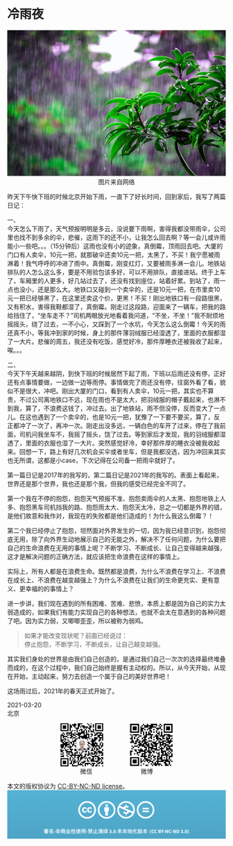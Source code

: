 # 冷雨夜
<div align=center>

![刘心泉说](https://github.com/unetman/works/blob/master/resources/2021/20210324001.jpg?raw=true)  
图片来自网络

<div align=left>

昨天下午快下班的时候北京开始下雨，一直下了好长时间，回到家后，我写了两篇日记：

一、  
今天怎么下雨了，天气预报明明是多云，没说要下雨啊，害得我都没带雨伞，公司里也找不到多余的伞，悲催，这雨下的还不小，让我怎么回去啊？等一会儿或许雨能小一些吧。。。（15分钟后）这雨也没有小的迹象，真倒霉，顶雨回去吧。大厦的门口有人卖伞，10元一把，就那破伞还卖10元一把，太黑了，不买！我宁愿被雨淋着！我气呼呼的冲进了雨中。真倒霉，刚变红灯，又要被雨多淋一会儿。地铁站排队的人怎么这么多，要是不用验包该多好，可以不用排队，直接进站。终于上车了，车厢里的人更多，好几站过去了，还没有找到座位，站着好累。到站了，雨一点也没小，还是那么大。地铁口又碰到一个卖伞的，还是10元一把，在市里卖10元一把已经够黑了，在这里还卖这个价，更黑！不买！刚出地铁口有一段路很黑，又有积水，害得我鞋都湿了，真倒霉。刚走过这段路，迎面来了一辆车，把我的路给挡住了，“坐车走不？”司机两眼放光地看着我问道，“不坐，不坐！”我不耐烦地摇摇头，绕了过去，一不小心，又踩到了一个水坑，今天怎么这么倒霉！今天的雨还真不小，等我冲到家的时候，身上的那件薄羽绒服已经湿透了，里面的衣服都湿了一大片。悲催的周五，我还没有吃饭，感觉好冷，那件厚睡衣还被我收了起来，唉。。。

二、  
今天下午天越来越阴，到快下班的时候居然下起了雨，下班以后雨还没有停，正好还有点事情要做，一边做一边等雨停。事情做完了雨还没有停，往窗外看了看，貌似不是很大，冲吧。刚出大厦的门口，看到有人卖伞，10元一把，其实也不算贵，不过公司离地铁口不远，现在雨也不是太大，把羽绒服的帽子戴起来，也淋不到我，算了，不浪费这钱了，冲过去。出了地铁站，雨不但没停，反而变大了一点儿。在这也遇到了一个卖伞的，也是10元一把，犹豫了一下要不要买，算了，反正都冲了一次了，再冲一次。刚走出没多远，一辆白色的车开了过来，停在了我前面，司机问我坐车不，我摇了摇头，饶了过去。等到家后才发现，我的羽绒服都湿透了，里面的衣服也湿了一大片。突然感觉好冷，幸好那件厚的睡衣没被我收起来。回想一下，路上有好几次机会买伞或者坐车，但是我都没选，因为冲回来其实也无所谓，这都是小case，下次记得在公司备一把雨伞就好了。

第一篇日记是2017年的我写的，第二篇日记是2021年的我写的。表面上看起来，世界还是那个世界，我也还是那个我，但我的感受已经完全不同了。

第一个我在不停的抱怨，抱怨天气预报不准、抱怨卖雨伞的人太黑、抱怨地铁上人多、抱怨黑车司机挡我的路、抱怨雨太大、抱怨天太冷，总之一切都是外界的错，是他们故意和我作对，我现在的失败都是他们造成的！为什么我这么倒霉？！

第二个我已经停止了抱怨，坦然面对外界发生的一切，因为我已经意识到，抱怨彻底无用，除了向外界生动地展示自己的无能之外，解决不了任何问题，为什么要把自己的生命浪费在无用的事情上呢？不断学习、不断成长、让自己变得越来越强，这才是解决问题的正确方法，就应该把生命浪费在这样的事情上。

实际上，所有人都是在浪费生命。既然都是浪费，为什么不浪费在学习上、不浪费在成长上、不浪费在越变越强上？为什么不浪费在让我们的生命更充实、更有意义、更幸福的的事情上？

进一步讲，我们现在遇到的所有困难、苦难、悲愤，本质上都是因为自己的实力太弱造成的，如果我们有能力实现自己的各种想法，也就不会太在意遇到的各种问题了吧。因为实力弱，又唧唧歪歪，所以被称为弱鸡。

> 如果才能改变现状呢？前面已经说过：  
> 停止抱怨，不断学习，不断成长，让自己越变越强。  

其实我们身处的世界是由我们自己创造的，是通过我们自己一次次的选择最终堆叠而成的，在这个过程中，我们自己始终是握有主动权的。所以，从今天开始，从现在开始，主动起来，努力去创造一个属于自己的美好世界吧！

这场雨过后，2021年的春天正式开始了。


2021-03-20  
北京

<div align=center>

<img src="https://github.com/unetman/works/blob/master/resources/wechat.jpg?raw=true" width = "100" height = "100" div align=center />　　　　
<img src="https://github.com/unetman/works/blob/master/resources/weibo.jpg?raw=true" width = "100" height = "100" div align=center />  
微信　　　　　　　　微博

<div align=left>

本文的版权协议为 [CC-BY-NC-ND license](https://creativecommons.org/licenses/by-nc-nd/3.0/deed.zh)。
![copyright](https://github.com/unetman/works/blob/master/resources/CC-BY-NC-ND.png?raw=true)
